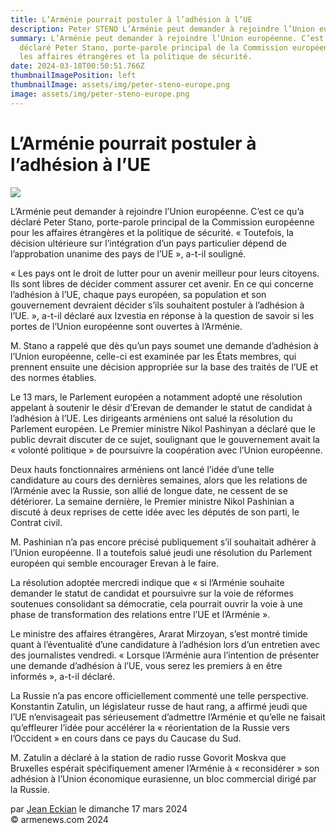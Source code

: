```yaml
---
title: L’Arménie pourrait postuler à l’adhésion à l’UE
description: Peter STENO L’Arménie peut demander à rejoindre l’Union européenne.
summary: L’Arménie peut demander à rejoindre l’Union européenne. C’est ce qu’a
  déclaré Peter Stano, porte-parole principal de la Commission européenne pour
  les affaires étrangères et la politique de sécurité.
date: 2024-03-18T00:50:51.766Z
thumbnailImagePosition: left
thumbnailImage: assets/img/peter-steno-europe.png
image: assets/img/peter-steno-europe.png
---
```

<!--StartFragment-->

# L’Arménie pourrait postuler à l’adhésion à l’UE



![](https://www.armenews.com/IMG/arton113772.png)

L’Arménie peut demander à rejoindre l’Union européenne. C’est ce qu’a déclaré Peter Stano, porte-parole principal de la Commission européenne pour les affaires étrangères et la politique de sécurité. « Toutefois, la décision ultérieure sur l’intégration d’un pays particulier dépend de l’approbation unanime des pays de l’UE », a-t-il souligné.

« Les pays ont le droit de lutter pour un avenir meilleur pour leurs citoyens. Ils sont libres de décider comment assurer cet avenir. En ce qui concerne l’adhésion à l’UE, chaque pays européen, sa population et son gouvernement devraient décider s’ils souhaitent postuler à l’adhésion à l’UE. », a-t-il déclaré aux Izvestia en réponse à la question de savoir si les portes de l’Union européenne sont ouvertes à l’Arménie.

M. Stano a rappelé que dès qu’un pays soumet une demande d’adhésion à l’Union européenne, celle-ci est examinée par les États membres, qui prennent ensuite une décision appropriée sur la base des traités de l’UE et des normes établies.

Le 13 mars, le Parlement européen a notamment adopté une résolution appelant à soutenir le désir d’Erevan de demander le statut de candidat à l’adhésion à l’UE. Les dirigeants arméniens ont salué la résolution du Parlement européen. Le Premier ministre Nikol Pashinyan a déclaré que le public devrait discuter de ce sujet, soulignant que le gouvernement avait la « volonté politique » de poursuivre la coopération avec l’Union européenne.

Deux hauts fonctionnaires arméniens ont lancé l’idée d’une telle candidature au cours des dernières semaines, alors que les relations de l’Arménie avec la Russie, son allié de longue date, ne cessent de se détériorer. La semaine dernière, le Premier ministre Nikol Pashinian a discuté à deux reprises de cette idée avec les députés de son parti, le Contrat civil.

M. Pashinian n’a pas encore précisé publiquement s’il souhaitait adhérer à l’Union européenne. Il a toutefois salué jeudi une résolution du Parlement européen qui semble encourager Erevan à le faire.

La résolution adoptée mercredi indique que « si l’Arménie souhaite demander le statut de candidat et poursuivre sur la voie de réformes soutenues consolidant sa démocratie, cela pourrait ouvrir la voie à une phase de transformation des relations entre l’UE et l’Arménie ».

Le ministre des affaires étrangères, Ararat Mirzoyan, s’est montré timide quant à l’éventualité d’une candidature à l’adhésion lors d’un entretien avec des journalistes vendredi. « Lorsque l’Arménie aura l’intention de présenter une demande d’adhésion à l’UE, vous serez les premiers à en être informés », a-t-il déclaré.

La Russie n’a pas encore officiellement commenté une telle perspective. Konstantin Zatulin, un législateur russe de haut rang, a affirmé jeudi que l’UE n’envisageait pas sérieusement d’admettre l’Arménie et qu’elle ne faisait qu’effleurer l’idée pour accélérer la « réorientation de la Russie vers l’Occident » en cours dans ce pays du Caucase du Sud.

M. Zatulin a déclaré à la station de radio russe Govorit Moskva que Bruxelles espérait spécifiquement amener l’Arménie à « reconsidérer » son adhésion à l’Union économique eurasienne, un bloc commercial dirigé par la Russie.

par [Jean Eckian](https://www.armenews.com/spip.php?page=auteur&id_auteur=34) le dimanche 17 mars 2024\
© armenews.com 2024

<!--EndFragment-->